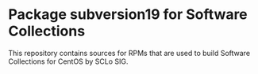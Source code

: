 # Package subversion19 for Software Collections

This repository contains sources for RPMs that are used
to build Software Collections for CentOS by SCLo SIG.

